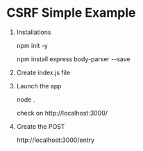# CSRF Simple Example


1. Installations

      npm init -y

      npm install express body-parser --save


2. Create index.js file


3. Launch the app

      node .

      check on http://localhost:3000/

4. Create the POST

      http://localhost:3000/entry
